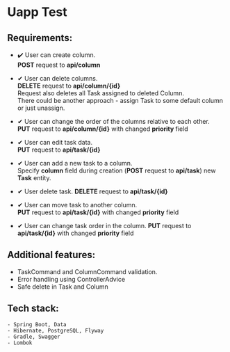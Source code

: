 # Uapp Test

## Requirements:

- ✔️ User can create column. <br>
     **POST** request to __api/column__<br>
      
- ✔ User can delete columns.<br>
     **DELETE** request to __api/column/{id}__<br>
     Request also deletes all Task assigned to deleted Column.<Br>There could be another approach - assign Task to some default column or just unassign.<br> 
     
- ✔  User can change the order of the columns relative to each other.<br>
     **PUT** request to __api/column/{id}__ with changed **priority** field
     
- ✔ User can edit task data. <br>
    **PUT** request to __api/task/{id}__
    
- ✔ User can add a new task to a column. <br>
    Specify  **column** field during creation (**POST** request to __api/task__) new __Task__ entity.<br>
    
- ✔ User delete task.
    **DELETE** request to __api/task/{id}__<br>

- ✔ User can move task to another column.<br>
  **PUT** request to __api/task/{id}__ with changed **priority** field<br>
  
- ✔ User can change task order in the column.
    **PUT** request to __api/task/{id}__ with changed **priority** field


## Additional features:

- TaskCommand and ColumnCommand validation.
- Error handling using ControllerAdvice
- Safe delete in Task and Column 

## Tech stack:
    - Spring Boot, Data
    - Hibernate, PostgreSQL, Flyway
    - Gradle, Swagger
    - Lombok
